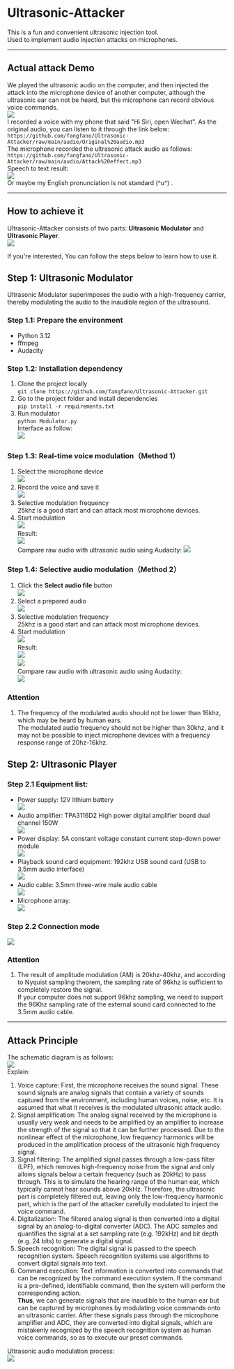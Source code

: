 # Ultrasonic-Attacker  
This is a fun and convenient ultrasonic injection tool.  
Used to implement audio injection attacks on microphones.   

---

## Actual attack Demo  
We played the ultrasonic audio on the computer, and then injected the attack into the microphone device of another computer, although the ultrasonic ear can not be heard, but the microphone can record obvious voice commands.  
![](https://github.com/fangfano/Ultrasonic-Attacker/raw/main/picture/Actual%20working%20condition.png)   
I recorded a voice with my phone that said "Hi Siri, open Wechat". As the original audio, you can listen to it through the link below:   
``https://github.com/fangfano/Ultrasonic-Attacker/raw/main/audio/Original%20audio.mp3``   
The microphone recorded the ultrasonic attack audio as follows:  
``https://github.com/fangfano/Ultrasonic-Attacker/raw/main/audio/Attack%20effect.mp3``  
Speech to text result:  
![](https://github.com/fangfano/Ultrasonic-Attacker/raw/main/picture/speech%20to%20text.png)  
Or maybe my English pronunciation is not standard (^u^) .  

---

## How to achieve it
Ultrasonic-Attacker consists of two parts: **Ultrasonic Modulator** and **Ultrasonic Player**.  
![](https://github.com/fangfano/Ultrasonic-Attacker/raw/main/picture/Ultrasonic-Attacker.png)  

If you're interested, You can follow the steps below to learn how to use it.
## Step 1: Ultrasonic Modulator  
Ultrasonic Modulator superimposes the audio with a high-frequency carrier, thereby modulating the audio to the inaudible region of the ultrasound.  

### Step 1.1: Prepare the environment
- Python 3.12
- ffmpeg
- Audacity  

### Step 1.2: Installation dependency  
1. Clone the project locally  
``git clone https://github.com/fangfano/Ultrasonic-Attacker.git``  
2. Go to the project folder and install dependencies  
``pip install -r requirements.txt``  
3. Run modulator  
``python Modulator.py``  
Interface as follow:  
![](https://github.com/fangfano/Ultrasonic-Attacker/raw/main/picture/interface.png)  

### Step 1.3: Real-time voice modulation（Method 1）  
1. Select the microphone device  
![](https://github.com/fangfano/Ultrasonic-Attacker/raw/main/picture/Select%20your%20device.png)  
2. Record the voice and save it  
![](https://github.com/fangfano/Ultrasonic-Attacker/raw/main/picture/Recording%20audio.png)  
3. Selective modulation frequency  
25khz is a good start and can attack most microphone devices.  
4. Start modulation    
![](https://github.com/fangfano/Ultrasonic-Attacker/raw/main/picture/modulation.png)   
Result:  
![](https://github.com/fangfano/Ultrasonic-Attacker/raw/main/picture/result%201.png)  
Compare raw audio with ultrasonic audio using Audacity:
![](https://github.com/fangfano/Ultrasonic-Attacker/raw/main/picture/ompare%20result%200.png)   

### Step 1.4: Selective audio modulation（Method 2）  
1. Click the **Select audio file** button  
![](https://github.com/fangfano/Ultrasonic-Attacker/raw/main/picture/click%20select%20file%20button.png)   
2. Select a prepared audio  
![](https://github.com/fangfano/Ultrasonic-Attacker/raw/main/picture/an%20audio%20file.png)  
3. Selective modulation frequency  
25khz is a good start and can attack most microphone devices.  
4. Start modulation  
![](https://github.com/fangfano/Ultrasonic-Attacker/raw/main/picture/start.png)  
Result:   
![](https://github.com/fangfano/Ultrasonic-Attacker/raw/main/picture/modulation2.png)  
![](https://github.com/fangfano/Ultrasonic-Attacker/raw/main/picture/result%202.png)  
Compare raw audio with ultrasonic audio using Audacity:  
![](https://github.com/fangfano/Ultrasonic-Attacker/raw/main/picture/ompare%20result%201.png)  

### Attention  
1. The frequency of the modulated audio should not be lower than 16khz, which may be heard by human ears.   
The modulated audio frequency should not be higher than 30khz, and it may not be possible to inject microphone devices with a frequency response range of 20hz-16khz.  

## Step 2: Ultrasonic Player  
### Step 2.1 Equipment list:   
- Power supply: 12V lithium battery    
![](https://github.com/fangfano/Ultrasonic-Attacker/raw/main/picture/12V%20battery.png)  
- Audio amplifier: TPA3116D2 High power digital amplifier board dual channel 150W  
![](https://github.com/fangfano/Ultrasonic-Attacker/raw/main/picture/TPA3116D2.png)   
- Power display: 5A constant voltage constant current step-down power module  
![](https://github.com/fangfano/Ultrasonic-Attacker/raw/main/picture/Power%20display%20module.png)  
- Playback sound card equipment: 192khz USB sound card (USB to 3.5mm audio interface)  
![](https://github.com/fangfano/Ultrasonic-Attacker/raw/main/picture/192khz%20sound%20card.png)  
- Audio cable: 3.5mm three-wire male audio cable   
![](https://github.com/fangfano/Ultrasonic-Attacker/raw/main/picture/3.5mm%20Audio%20cable.png)  
- Microphone array:  
![](https://github.com/fangfano/Ultrasonic-Attacker/raw/main/picture/Ultrasonic%20array.jpg)  

### Step 2.2 Connection mode  
![](https://github.com/fangfano/Ultrasonic-Attacker/raw/main/picture/Attack%20system%20wiring%20diagram.png)  

### Attention  
1. The result of amplitude modulation (AM) is 20khz-40khz, and according to Nyquist sampling theorem, the sampling rate of 96khz is sufficient to completely restore the signal.   
If your computer does not support 96khz sampling, we need to support the 96Khz sampling rate of the external sound card connected to the 3.5mm audio cable.  

---

## Attack Principle  
The schematic diagram is as follows:  
![](https://github.com/fangfano/Ultrasonic-Attacker/raw/main/picture/Attack%20principle.png)  
Explain:  
1. Voice capture: First, the microphone receives the sound signal. These sound signals are analog signals that contain a variety of sounds captured from the environment, including human voices, noise, etc. It is assumed that what it receives is the modulated ultrasonic attack audio.
2. Signal amplification: The analog signal received by the microphone is usually very weak and needs to be amplified by an amplifier to increase the strength of the signal so that it can be further processed. Due to the nonlinear effect of the microphone, low frequency harmonics will be produced in the amplification process of the ultrasonic high frequency signal.
3. Signal filtering: The amplified signal passes through a low-pass filter (LPF), which removes high-frequency noise from the signal and only allows signals below a certain frequency (such as 20kHz) to pass through. This is to simulate the hearing range of the human ear, which typically cannot hear sounds above 20kHz. Therefore, the ultrasonic part is completely filtered out, leaving only the low-frequency harmonic part, which is the part of the attacker carefully modulated to inject the voice command.
4. Digitalization: The filtered analog signal is then converted into a digital signal by an analog-to-digital converter (ADC). The ADC samples and quantifies the signal at a set sampling rate (e.g. 192kHz) and bit depth (e.g. 24 bits) to generate a digital signal.
5. Speech recognition: The digital signal is passed to the speech recognition system. Speech recognition systems use algorithms to convert digital signals into text.
6. Command execution: Text information is converted into commands that can be recognized by the command execution system. If the command is a pre-defined, identifiable command, then the system will perform the corresponding action.  
**Thus**, we can generate signals that are inaudible to the human ear but can be captured by microphones by modulating voice commands onto an ultrasonic carrier. After these signals pass through the microphone amplifier and ADC, they are converted into digital signals, which are mistakenly recognized by the speech recognition system as human voice commands, so as to execute our preset commands.  

Ultrasonic audio modulation process:  
![](https://github.com/fangfano/Ultrasonic-Attacker/raw/main/picture/Flow%20chart%20of%20modulator%20operation.png)  